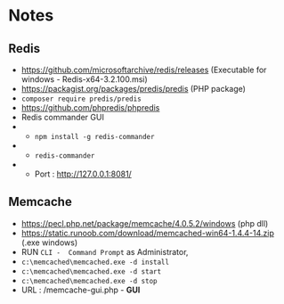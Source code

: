 # Notes

## Redis

- https://github.com/microsoftarchive/redis/releases (Executable for windows - Redis-x64-3.2.100.msi)
- https://packagist.org/packages/predis/predis (PHP package)
- `composer require predis/predis`
- https://github.com/phpredis/phpredis
- Redis commander GUI
- - `npm install -g redis-commander`
- - `redis-commander`
- - Port : http://127.0.0.1:8081/


## Memcache

- https://pecl.php.net/package/memcache/4.0.5.2/windows (php dll)
- https://static.runoob.com/download/memcached-win64-1.4.4-14.zip (.exe windows)
- RUN `CLI -  Command Prompt` as Administrator,
- `c:\memcached\memcached.exe -d install`
- `c:\memcached\memcached.exe -d start`
- `c:\memcached\memcached.exe -d stop`
- URL : <URL>/memcache-gui.php - **GUI**